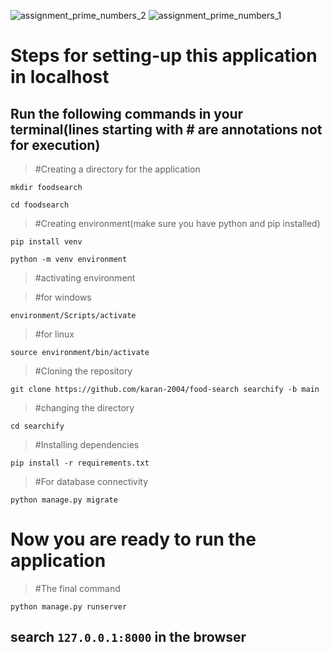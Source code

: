 ![assignment_prime_numbers_2](https://github.com/karan-2004/food-search/assets/94951738/b8d431cc-b570-4a7c-8e2e-a52e1927815a)
![assignment_prime_numbers_1](https://github.com/karan-2004/food-search/assets/94951738/71559c3a-d0e2-4c03-80a5-ee6456e880c4)

# Steps for setting-up this application in localhost
## Run the following commands in your terminal(lines starting with # are annotations not for execution)
> #Creating a directory for the application

`mkdir foodsearch`

`cd foodsearch`

> #Creating environment(make sure you have python and pip installed)

`pip install venv`

`python -m venv environment`

> #activating environment

> #for windows

`environment/Scripts/activate`

>#for linux

`source environment/bin/activate`

>#Cloning the repository

`git clone https://github.com/karan-2004/food-search searchify -b main`

>#changing the directory

`cd searchify`

>#Installing dependencies

`pip install -r requirements.txt`

>#For database connectivity

`python manage.py migrate`

# Now you are ready to run the application 
>#The final command

`python manage.py runserver`

## search `127.0.0.1:8000` in the browser
